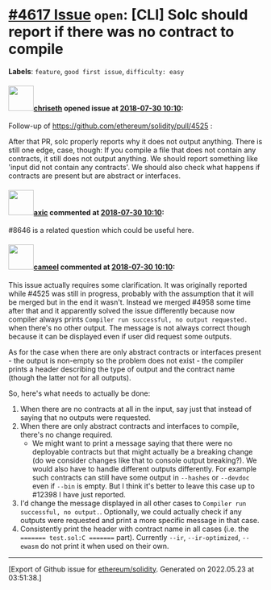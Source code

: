 # [\#4617 Issue](https://github.com/ethereum/solidity/issues/4617) `open`: [CLI] Solc should report if there was no contract to compile
**Labels**: `feature`, `good first issue`, `difficulty: easy`


#### <img src="https://avatars.githubusercontent.com/u/9073706?v=4" width="50">[chriseth](https://github.com/chriseth) opened issue at [2018-07-30 10:10](https://github.com/ethereum/solidity/issues/4617):

Follow-up of https://github.com/ethereum/solidity/pull/4525 :

After that PR, solc properly reports why it does not output anything. There is still one edge, case, though: If you compile a file that does not contain any contracts, it still does not output anything. We should report something like 'input did not contain any contracts'. We should also check what happens if contracts are present but are abstract or interfaces.

#### <img src="https://avatars.githubusercontent.com/u/20340?v=4" width="50">[axic](https://github.com/axic) commented at [2018-07-30 10:10](https://github.com/ethereum/solidity/issues/4617#issuecomment-726365534):

#8646 is a related question which could be useful here.

#### <img src="https://avatars.githubusercontent.com/u/137030?v=4" width="50">[cameel](https://github.com/cameel) commented at [2018-07-30 10:10](https://github.com/ethereum/solidity/issues/4617#issuecomment-991337025):

This issue actually requires some clarification. It was originally reported while #4525 was still in progress, probably with the assumption that it will be merged but in the end it wasn't. Instead we merged #4958 some time after that and it apparently solved the issue differently because now compiler always prints `Compiler run successful, no output requested.` when there's no other output. The message is not always correct though because it can be displayed even if user did request some outputs.

As for the case when there are only abstract contracts or interfaces present - the output is non-empty so the problem does not exist - the compiler prints a header describing the type of output and the contract name (though the latter not for all outputs).

So, here's what needs to actually be done:
1. When there are no contracts at all in the input, say just that instead of saying that no outputs were requested.
2. When there are only abstract contracts and interfaces to compile, there's no change required.
    - We might want to print a message saying that there were no deployable contracts but that might actually be a breaking change (do we consider changes like that to console output breaking?). We would also have to handle different outputs differently. For example such contracts can still have some output in `--hashes` or `--devdoc` even if `--bin` is empty. But I think it's better to leave this case up to #12398 I have just reported.
3. I'd change the message displayed in all other cases to `Compiler run successful, no output.`. Optionally, we could actually check if any outputs were requested and print a more specific message in that case.
4. Consistently print the header with contract name in all cases (i.e. the `======= test.sol:C =======` part). Currently `--ir`, `--ir-optimized`, `--ewasm` do not print it when used on their own.


-------------------------------------------------------------------------------



[Export of Github issue for [ethereum/solidity](https://github.com/ethereum/solidity). Generated on 2022.05.23 at 03:51:38.]
